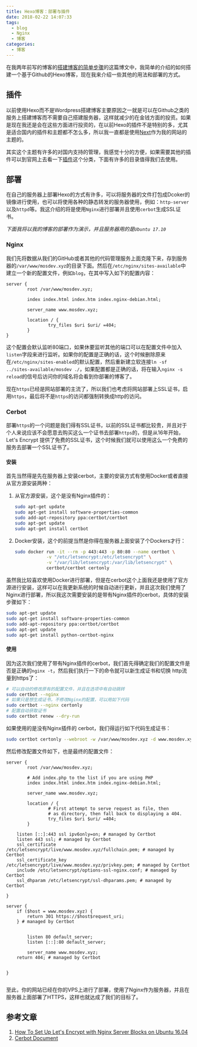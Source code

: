 ```yaml
---
title: Hexo博客：部署与插件
date: 2018-02-22 14:07:33
tags:
  - blog
  - Nginx
  - 博客
categories:
  - 博客
---
```


在我两年前写的博客的[搭建博客的简单步骤](https://www.mosdev.xyz/2015/11/21/2015/搭建博客/)的这篇博文中，我简单的介绍的如何搭建一个基于Github的Hexo博客，现在我来介绍一些其他的用法和部署的方式。

## 插件

以前使用Hexo而不是Wordpress搭建博客主要原因之一就是可以在Github之类的服务上搭建博客而不需要自己搭建服务器，这样就减少的在金钱方面的投资。如果是现在我还是会在这些方面进行投资的，在以前Hexo的插件不是特别的多，尤其是适合国内的插件和主题都不怎么多，所以我一直都是使用[Next](https://github.com/theme-next/hexo-theme-next)作为我的网站的主题的。

其实这个主题有许多的对国内支持的管理，我感觉十分的方便，如果需要其他的插件可以到官网上去看一下[插件](https://hexo.io/plugins/)这个分类，下面有许多的目录值得我们去使用。

## 部署

在自己的服务器上部署Hexo的方式有许多，可以将服务器的文件打包成Dcoker的镜像进行使用，也可以将使用各种的静态转发的服务器使用，例如：`http-server`以及`httpd`等。我这介绍的将是使用`Nginx`进行部署并且使用`cerbot`生成SSL证书。

*下面我将以我的博客的部署作为演示，并且服务器用的是`Ubuntu 17.10`*

### Nginx

我们先将数据从我们的GitHub或者其他的代码管理服务上面克隆下来，存到服务器的`/var/www/mosdev.xyz`的目录下面。然后在`/etc/nginx/sites-available`中建立一个新的配置文件，例如`blog`，在其中写入如下的配置内容：

```nginx
server {
        root /var/www/mosdev.xyz;

        index index.html index.htm index.nginx-debian.html;

        server_name www.mosdev.xyz;

        location / {
                try_files $uri $uri/ =404;
        }
}

```

这个配置会默认监听80端口，如果休要监听其他的端口可以在配置文件中加入`listen`字段来进行监听。如果你的配置是正确的话，这个时候删除原来在`/etc/nginx/sites-enabled`的默认配置，然后重新建立软连接`ln -sf ../sites-available/mosdev ./`，如果配置都是正确的话，将在输入`nginx -s reload`的信号后访问你的域名将会看到你部署的博客了。

 现在`https`已经是网站部署的主流了，所以我们也考虑将网站部署上SSL证书，启用`https`，最后将不是`https`的访问都强制转换成http的访问。

### Cerbot

部署`https`的一个问题是我们得有SSL证书，以前的SSL证书都比较贵，并且对于个人来说应该不会愿意去购买这么一个证书去部署`https`的，但是从16年开始，Let's Encrypt 提供了免费的SSL证书，这个时候我们就可以使用这么一个免费的服务去部署一个SSL证书了。

#### 安装

首先当然得是先在服务器上安装cerbot，主要的安装方式有使用Docker或者直接从官方源安装两种：

1. 从官方源安装，这个是没有Nginx插件的：

   ```bash
   sudo apt-get update
   sudo apt-get install software-properties-common
   sudo add-apt-repository ppa:certbot/certbot
   sudo apt-get update
   sudo apt-get install certbot 
   ```

2. Docker安装，这个的前提当然是你得在服务器上面安装了个Dockers才行：

   ```bash
   sudo docker run -it --rm -p 443:443 -p 80:80 --name certbot \
               -v "/etc/letsencrypt:/etc/letsencrypt" \
               -v "/var/lib/letsencrypt:/var/lib/letsencrypt" \
               certbot/certbot certonly
   ```

虽然我比较喜欢使用Docker进行部署，但是在cerbot这个上面我还是使用了官方源进行安装，这样可以在我更新系统的时候自动进行更新，并且这次我们使用了Nginx进行部署，所以我这次需要安装的是带有Nginx插件的cerbot，具体的安装步骤如下：

```bash
sudo apt-get update
sudo apt-get install software-properties-common
sudo add-apt-repository ppa:certbot/certbot
sudo apt-get update
sudo apt-get install python-certbot-nginx 
```

#### 使用

因为这次我们使用了带有Nginx插件的cerbot，我们首先得确定我们的配置文件是否是正确的`nginx -t`，然后我们执行一下的命令就可以新生成证书和切换 http流量到https了：

```bash
# 可以自动的修改原有的配置文件，并且在选项中有自动跳转
sudo certbot --nginx
# 如果只是想生成证书，不修改Nginx的配置，可以用如下代码
sudo certbot --nginx certonly
# 配置自动获取证书
sudo certbot renew --dry-run
```

如果使用的是没有Nginx插件的 cerbot，我们得运行如下代码生成证书：

```bash
sudo certbot certonly --webroot -w /var/www/mosdev.xyz -d www.mosdev.xyz
```

然后修改配置文件如下，也是最终的配置文件：

```nginx
server {
        root /var/www/mosdev.xyz;

        # Add index.php to the list if you are using PHP
        index index.html index.htm index.nginx-debian.html;

        server_name www.mosdev.xyz;

        location / {
                # First attempt to serve request as file, then
                # as directory, then fall back to displaying a 404.
                try_files $uri $uri/ =404;
        }

    listen [::]:443 ssl ipv6only=on; # managed by Certbot
    listen 443 ssl; # managed by Certbot
    ssl_certificate /etc/letsencrypt/live/www.mosdev.xyz/fullchain.pem; # managed by Certbot
    ssl_certificate_key /etc/letsencrypt/live/www.mosdev.xyz/privkey.pem; # managed by Certbot
    include /etc/letsencrypt/options-ssl-nginx.conf; # managed by Certbot
    ssl_dhparam /etc/letsencrypt/ssl-dhparams.pem; # managed by Certbot

}

server {
    if ($host = www.mosdev.xyz) {
        return 301 https://$host$request_uri;
    } # managed by Certbot


        listen 80 default_server;
        listen [::]:80 default_server;

        server_name www.mosdev.xyz;
    return 404; # managed by Certbot


}
  
```

至此，你的网站已经在你的VPS上进行了部署，使用了Nginx作为服务器，并且在服务器上面部署了HTTPS，这样也就达成了我们的目标了。

## 参考文章

1. [How To Set Up Let's Encrypt with Nginx Server Blocks on Ubuntu 16.04](https://www.digitalocean.com/community/tutorials/how-to-set-up-let-s-encrypt-with-nginx-server-blocks-on-ubuntu-16-04)
2. [Cerbot Document](https://certbot.eff.org/all-instructions/)
